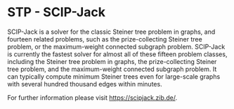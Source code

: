 STP - SCIP-Jack
===============

SCIP-Jack is a solver for the classic Steiner tree problem in graphs, and fourteen related problems,
such as the prize-collecting Steiner tree problem, or the maximum-weight connected subgraph problem.
SCIP-Jack is currently the fastest solver for almost all of these fifteen problem classes, including
the Steiner tree problem in graphs, the prize-collecting Steiner tree problem, and the maximum-weight
connected subgraph problem. It can typically compute minimum Steiner trees even for large-scale graphs
with several hundred thousand edges within minutes.

For further information please visit https://scipjack.zib.de/.

